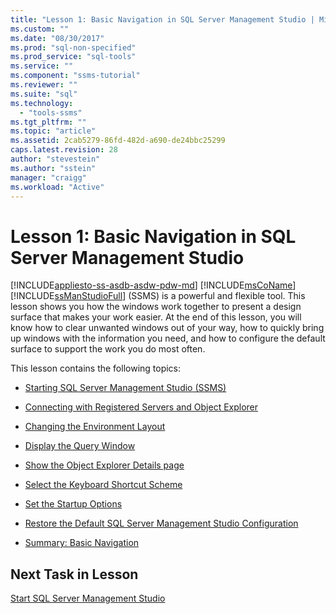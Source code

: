 ```yaml
---
title: "Lesson 1: Basic Navigation in SQL Server Management Studio | Microsoft Docs"
ms.custom: ""
ms.date: "08/30/2017"
ms.prod: "sql-non-specified"
ms.prod_service: "sql-tools"
ms.service: ""
ms.component: "ssms-tutorial"
ms.reviewer: ""
ms.suite: "sql"
ms.technology: 
  - "tools-ssms"
ms.tgt_pltfrm: ""
ms.topic: "article"
ms.assetid: 2cab5279-86fd-482d-a690-de24bbc25299
caps.latest.revision: 28
author: "stevestein"
ms.author: "sstein"
manager: "craigg"
ms.workload: "Active"
---
```

# Lesson 1: Basic Navigation in SQL Server Management Studio
[!INCLUDE[appliesto-ss-asdb-asdw-pdw-md](../../includes/appliesto-ss-asdb-asdw-pdw-md.md)]
[!INCLUDE[msCoName](../../includes/msconame-md.md)] [!INCLUDE[ssManStudioFull](../../includes/ssmanstudiofull-md.md)] (SSMS) is a powerful and flexible tool. This lesson shows you how the windows work together to present a design surface that makes your work easier. At the end of this lesson, you will know how to clear unwanted windows out of your way, how to quickly bring up windows with the information you need, and how to configure the default surface to support the work you do most often.  
  
This lesson contains the following topics:  
  
-   [Starting SQL Server Management Studio (SSMS)](lesson-1-1-start-sql-server-management-studio.md)  
  
-   [Connecting with Registered Servers and Object Explorer](lesson-1-2-connect-with-registered-servers-and-object-explorer.md)  
  
-   [Changing the Environment Layout](lesson-1-3-change-the-environment-layout.md)  
  
-   [Display the Query Window](lesson-1-4-display-the-query-window.md)  
  
-   [Show the Object Explorer Details page](lesson-1-5-show-the-object-explorer-details-page.md)  
  
-   [Select the Keyboard Shortcut Scheme](lesson-1-6-select-the-keyboard-shortcut-scheme.md)  
  
-   [Set the Startup Options](lesson-1-7-set-the-startup-options.md) 
  
-   [Restore the Default SQL Server Management Studio Configuration](lesson-1-8-restore-the-default-sql-server-management-studio-configuration.md)  
  
-   [Summary: Basic Navigation](lesson-1-9-summary-basic-navigation.md)  
  
## Next Task in Lesson  
[Start SQL Server Management Studio](lesson-1-1-start-sql-server-management-studio.md)  
  
  
  

